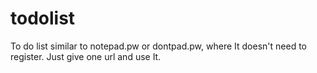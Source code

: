 # todolist
To do list similar to notepad.pw or dontpad.pw, where It doesn't need to register. Just give one url and use It.
